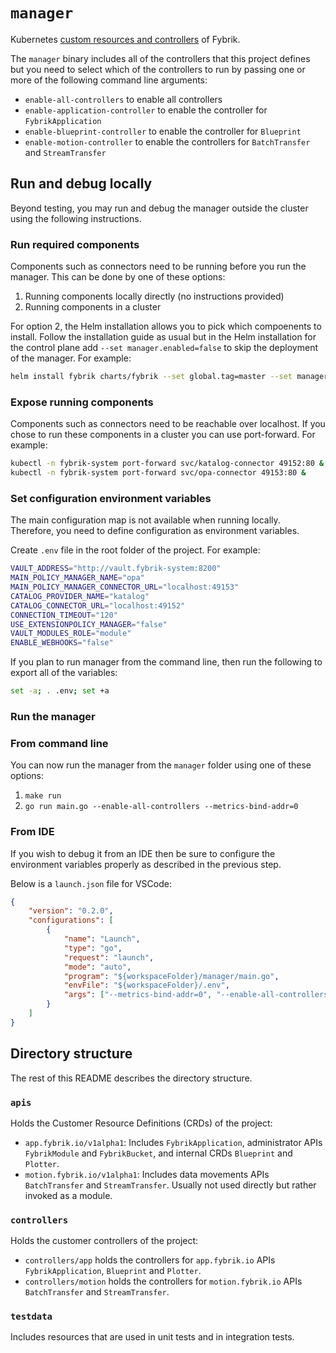# `manager`

Kubernetes [custom resources and controllers](https://kubernetes.io/docs/concepts/extend-kubernetes/api-extension/custom-resources/) of Fybrik.

The `manager` binary includes all of the controllers that this project defines but you need to select which of the controllers to run by passing one or more of the following command line arguments:
- `enable-all-controllers` to enable all controllers
- `enable-application-controller` to enable the controller for `FybrikApplication`
- `enable-blueprint-controller` to enable the controller for `Blueprint`
- `enable-motion-controller` to enable the controllers for `BatchTransfer` and `StreamTransfer`


## Run and debug locally

Beyond testing, you may run and debug the manager outside the cluster using the following instructions.

### Run required components

Components such as connectors need to be running before you run the manager.
This can be done by one of these options:
1. Running components locally directly (no instructions provided)
2. Running components in a cluster 

For option 2, the Helm installation allows you to pick which compoenents to install. 
Follow the installation guide as usual but in the Helm installation for the control plane add `--set manager.enabled=false` to skip the deployment of the manager. For example:

```bash
helm install fybrik charts/fybrik --set global.tag=master --set manager.enabled=false -n fybrik-system --wait
```

### Expose running components

Components such as connectors need to be reachable over localhost.
If you chose to run these components in a cluster you can use port-forward.
For example:

```bash
kubectl -n fybrik-system port-forward svc/katalog-connector 49152:80 &
kubectl -n fybrik-system port-forward svc/opa-connector 49153:80 &
```

### Set configuration environment variables

The main configuration map is not available when running locally.
Therefore, you need to define configuration as environment variables.

Create `.env` file in the root folder of the project. For example:

```bash
VAULT_ADDRESS="http://vault.fybrik-system:8200"
MAIN_POLICY_MANAGER_NAME="opa"
MAIN_POLICY_MANAGER_CONNECTOR_URL="localhost:49153"
CATALOG_PROVIDER_NAME="katalog"
CATALOG_CONNECTOR_URL="localhost:49152"
CONNECTION_TIMEOUT="120"
USE_EXTENSIONPOLICY_MANAGER="false"
VAULT_MODULES_ROLE="module"
ENABLE_WEBHOOKS="false"
```

If you plan to run manager from the command line,
then run the following to export all of the variables:

```bash
set -a; . .env; set +a
```

### Run the manager

### From command line

You can now run the manager from the `manager` folder using one of these options:
1. `make run`
2. `go run main.go --enable-all-controllers --metrics-bind-addr=0`

### From IDE

If you wish to debug it from an IDE then be sure to configure the environment variables properly as described in the previous step.

Below is a `launch.json` file for VSCode:

```json
{
    "version": "0.2.0",
    "configurations": [
        {
            "name": "Launch",
            "type": "go",
            "request": "launch",
            "mode": "auto",
            "program": "${workspaceFolder}/manager/main.go",
            "envFile": "${workspaceFolder}/.env",
            "args": ["--metrics-bind-addr=0", "--enable-all-controllers"]
        }
    ]
}
```

## Directory structure 

The rest of this README describes the directory structure.

### `apis`

Holds the Customer Resource Definitions (CRDs) of the project:
- `app.fybrik.io/v1alpha1`: Includes `FybrikApplication`, administrator APIs `FybrikModule` and `FybrikBucket`, and internal CRDs `Blueprint` and `Plotter`.
- `motion.fybrik.io/v1alpha1`: Includes data movements APIs `BatchTransfer` and `StreamTransfer`. Usually not used directly but rather invoked as a module.

### `controllers`

Holds the customer controllers of the project:
- `controllers/app` holds the controllers for `app.fybrik.io` APIs `FybrikApplication`, `Blueprint` and `Plotter`.
- `controllers/motion` holds the controllers for `motion.fybrik.io` APIs `BatchTransfer` and `StreamTransfer`.

### `testdata`

Includes resources that are used in unit tests and in integration tests.
